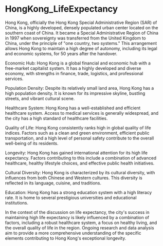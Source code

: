 # HongKong_LifeExpectancy
Hong Kong, officially the Hong Kong Special Administrative Region (SAR) of China, is a highly developed, densely populated urban center located on the southern coast of China. It became a Special Administrative Region of China in 1997 when sovereignty was transferred from the United Kingdom to China, under the principle of "one country, two systems." This arrangement allows Hong Kong to maintain a high degree of autonomy, including its legal and economic systems, for 50 years after the handover.

Economic Hub: Hong Kong is a global financial and economic hub with a free-market capitalist system. It has a highly developed and diverse economy, with strengths in finance, trade, logistics, and professional services.

Population Density: Despite its relatively small land area, Hong Kong has a high population density. It is known for its impressive skyline, bustling streets, and vibrant cultural scene.

Healthcare System: Hong Kong has a well-established and efficient healthcare system. Access to medical services is generally widespread, and the city has a high standard of healthcare facilities.

Quality of Life: Hong Kong consistently ranks high in global quality of life indices. Factors such as a clean and green environment, efficient public transportation, and a high level of personal safety contribute to the overall well-being of its residents.

Longevity: Hong Kong has gained international attention for its high life expectancy. Factors contributing to this include a combination of advanced healthcare, healthy lifestyle choices, and effective public health initiatives.

Cultural Diversity: Hong Kong is characterized by its cultural diversity, with influences from both Chinese and Western cultures. This diversity is reflected in its language, cuisine, and traditions.

Education: Hong Kong has a strong education system with a high literacy rate. It is home to several prestigious universities and educational institutions.

In the context of the discussion on life expectancy, the city's success in maintaining high life expectancy is likely influenced by a combination of factors, including a robust healthcare system, a focus on healthy living, and the overall quality of life in the region. Ongoing research and data analysis aim to provide a more comprehensive understanding of the specific elements contributing to Hong Kong's exceptional longevity.
